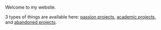 Welcome to my website. 

3 types of things are available here: [passion projects](/passion.md), [academic projects](/academic.md), and [abandoned projects](/graveyard.md).
